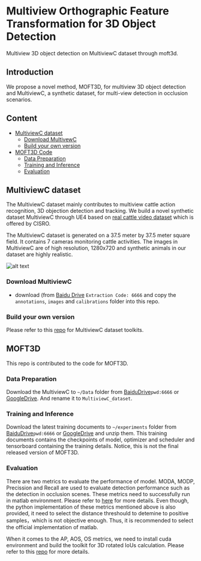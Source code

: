 # Multiview Orthographic Feature Transformation for 3D Object Detection
 Multiview 3D object detection on MultiviewC dataset through moft3d.

## Introduction
We propose a novel method, MOFT3D, for multiview 3D object detection and MultiviewC, a synthetic dataset, for multi-view detection in occlusion scenarios.

## Content
- [MultiviewC dataset](#multiviewc-dataset)
  * [Download MultivewC](#download-multiviewC)
  * [Build your own version](#build-your-own-version)
- [MOFT3D Code](#mvdet-code)
  * [Data Preparation](#data-preparation)
  * [Training and Inference](#training-and-inference)
  * [Evaluation](#evaluation)
## MultiviewC dataset
The MultiviewC dataset mainly contributes to multiview cattle action recognition, 3D objection detection and tracking. We build a novel synthetic dataset MultiviewC through UE4 based on [real cattle video dataset](https://cloudstor.aarnet.edu.au/plus/s/fouvWr9sE6TBueO) which is offered by CISRO.

The MultiviewC dataset is generated on a 37.5 meter by 37.5 meter square field. It contains 7 cameras monitoring cattle activities. The images in MultiviewC are of high resolution, 1280x720 and synthetic animals in our dataset are highly realistic. 

![alt text](https://github.com/Robert-Mar/MultiviewC/blob/main/github_material/MultiviewC.png "Visualization of MultiviewC")

### Download MultiviewC
- download (from [Baidu Drive](https://pan.baidu.com/s/1s67xf8eznms3eF6GfluYSg) `Extraction Code: 6666` and copy the `annotations`, `images` and `calibrations` folder into this repo. 
### Build your own version
Please refer to this [repo](https://github.com/Robert-Mar/MultiviewC) for MultiviewC dataset toolkits.

## MOFT3D
This repo is contributed to the code for MOFT3D.

### Data Preparation
Download the MultiviewC to `~/Data` folder from [BaiduDrive](https://pan.baidu.com/s/1s67xf8eznms3eF6GfluYSg)`pwd:6666` or [GoogleDrive](https://drive.google.com/file/d/1OrSDryc7DRxKerhHN-g648sI1VgmlbrI/view?usp=sharing). And rename it to `MultiviewC_dataset`.

### Training and Inference
Download the latest training documents to `~/experiments` folder from [BaiduDrive](https://pan.baidu.com/s/1OJTZHaDnLh5PJnV7ZqqWmA)`pwd:6666` or [GoogleDrive](https://drive.google.com/file/d/1itqfAaO8RGag05W-4bGM9-2HTsQ7Czct/view?usp=sharing) and unzip them. This training documents contains the checkpoints of model, optimizer and scheduler and tensorboard containing the training details. Notice, this is not the final released version of MOFT3D.

### Evaluation
There are two metrics to evaluate the performance of model. MODA, MODP, Precission and Recall are used to evaluate detection performance such as the detection in occlusion scenes. These metrics need to successfully run in matlab environment. Please refer to [here](https://github.com/Robert-Mar/MOFT3D/tree/main/moft/evaluation) for more details.
Even though, the python implementation of these metrics mentioned above is also provided, it need to select the distance threshould to detemine to positive samples，which is not objective enough. Thus, it is recommended to select the official implementation of matlab.

When it comes to the AP, AOS, OS metrics, we need to install cuda environment and build the toolkit for 3D rotated IoUs calculation. Please refer to this [repo](https://github.com/Robert-Mar/2D-3D-IoUs) for more details.

